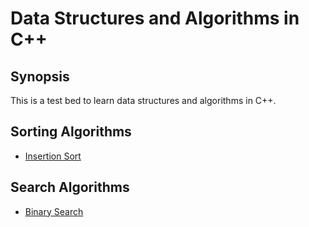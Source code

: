 # Data Structures and Algorithms in C++

## Synopsis
This is a test bed to learn data structures and algorithms in C++.

## Sorting Algorithms

- [Insertion Sort](Data%20Structures%20and%20Algorithms/insertionSort.h)

## Search Algorithms

- [Binary Search](Data%20Structures%20and%20Algorithms/binarySearch.h)